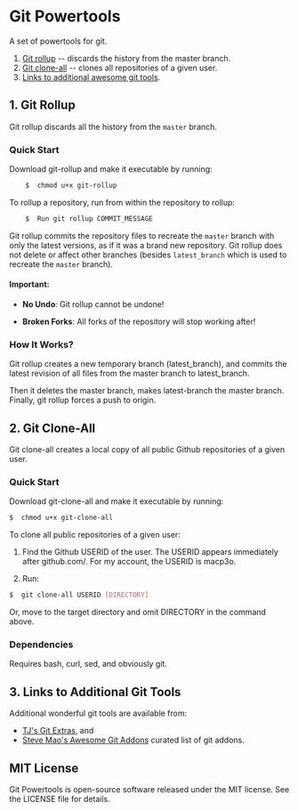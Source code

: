 # Git Powertools

A set of powertools for git.

1. [Git rollup](#1-git-rollup) -- discards the history from the master branch.
2. [Git clone-all](#2-git-clone-all) -- clones all repositories of a given user.
3. [Links to additional awesome git tools](#3-links-to-additional-git-tools).

## 1. Git Rollup

Git rollup discards all the history from the `master` branch.

### Quick Start
Download git-rollup and make it executable by running:
~~~bash
	$  chmod u+x git-rollup
~~~

To rollup a repository, run from within the repository to rollup:
~~~bash
	$  Run git rollup COMMIT_MESSAGE
~~~

Git rollup commits the repository files to recreate the `master` branch with only the latest versions, as if it was a brand new repository. Git rollup does not delete or affect other branches (besides `latest_branch` which is used to recreate the `master` branch).

#### Important:
* **No Undo**: Git rollup cannot be undone!

* **Broken Forks**: All forks of the repository will stop working after!

### How It Works?
Git rollup creates a new temporary branch (latest_branch),
and commits the latest revision of all files from the master branch to latest_branch.

Then it deletes the master branch, makes latest-branch the master branch.
Finally, git rollup forces a push to origin.

## 2. Git Clone-All

Git clone-all creates a local copy of all public Github repositories of a given user.

### Quick Start
Download git-clone-all and make it executable by running:
~~~bash
$  chmod u+x git-clone-all
~~~

To clone all public repositories of a given user:

1. Find the Github USERID of the user. The USERID appears immediately after github.com/. For my account, the USERID is macp3o.

2. Run:
~~~bash
$  git clone-all USERID [DIRECTORY]
~~~
Or, move to the target directory and omit DIRECTORY in the command above.

### Dependencies
Requires bash, curl, sed, and obviously git.

## 3. Links to Additional Git Tools
Additional wonderful git tools are available from:
* [TJ's Git Extras](https://github.com/tj/git-extras), and
* [Steve Mao's Awesome Git Addons](https://github.com/stevemao/awesome-git-addons) curated list of git addons.

## MIT License
Git Powertools is open-source software released under the MIT license. See the LICENSE file for details. 


